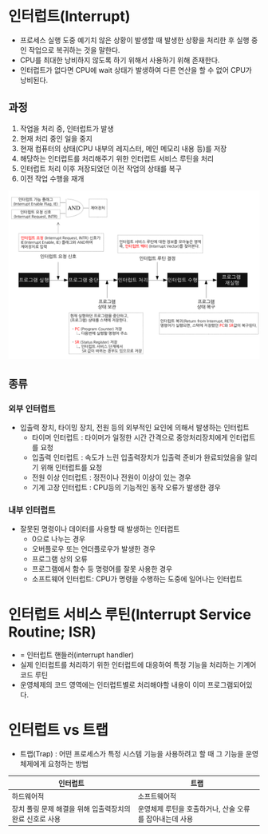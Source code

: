 # 인터럽트(Interrupt)

- 프로세스 실행 도중 예기치 않은 상황이 발생할 때 발생한 상황을 처리한 후 실행 중인 작업으로 복귀하는 것을 말한다.
- CPU를 최대한 낭비하지 않도록 하기 위해서 사용하기 위해 존재한다.
- 인터럽트가 없다면 CPU에 wait 상태가 발생하여 다른 연산을 할 수 없어 CPU가 낭비된다.

## 과정

1. 작업을 처리 중, 인터럽트가 발생
2. 현재 처리 중인 일을 중지
3. 현재 컴퓨터의 상태(CPU 내부의 레지스터, 메인 메모리 내용 등)를 저장
4. 해당하는 인터럽트를 처리해주기 위한 인터럽트 서비스 루틴을 처리
5. 인터럽트 처리 이후 저장되었던 이전 작업의 상태를 복구
6. 이전 작업 수행을 재개

<img src = "img/interrupt.png"/>

## 종류

### 외부 인터럽트

- 입출력 장치, 타이밍 장치, 전원 등의 외부적인 요인에 의해서 발생하는 인터럽트
  - 타이머 인터럽트 : 타이머가 일정한 시간 간격으로 중앙처리장치에게 인터럽트를 요청
  - 입출력 인터럽트 : 속도가 느린 입출력장치가 입출력 준비가 완료되었음을 알리기 위해 인터럽트를 요청
  - 전원 이상 인터럽트 : 정전이나 전원이 이상이 있는 경우
  - 기계 고장 인터럽트 : CPU등의 기능적인 동작 오류가 발생한 경우

### 내부 인터럽트

- 잘못된 명령이나 데이터를 사용할 때 발생하는 인터럽트
  - 0으로 나누는 경우
  - 오버플로우 또는 언더플로우가 발생한 경우
  - 프로그램 상의 오류
  - 프로그램에서 함수 등 명령어를 잘못 사용한 경우
  - 소프트웨어 인터럽트: CPU가 명령을 수행하는 도중에 일어나는 인터럽트

# 인터럽트 서비스 루틴(Interrupt Service Routine; ISR)

- = 인터럽트 핸들러(interrupt handler)
- 실제 인터럽트를 처리하기 위한 인터럽트에 대응하여 특정 기능을 처리하는 기계어 코드 루틴
- 운영체제의 코드 영역에는 인터럽트별로 처리해야할 내용이 이미 프로그램되어있다.

# 인터럽트 vs 트랩

- 트랩(Trap) : 어떤 프로세스가 특정 시스템 기능을 사용하려고 할 때 그 기능을 운영체제에게 요청하는 방법

| 인터럽트                                                 | 트랩                                                    |
| -------------------------------------------------------- | ------------------------------------------------------- |
| 하드웨어적                                               | 소프트웨어적                                            |
| 장치 폴링 문제 해결을 위해 입출력장치의 완료 신호로 사용 | 운영체제 루틴을 호출하거나, 산술 오류를 잡아내는데 사용 |

